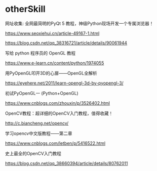 # otherSkill


网址收集:
全网最简明的PyQt 5 教程，神级Python现场开发一个专属浏览器！

https://www.seoxiehui.cn/article-49167-1.html

https://blog.csdn.net/qq_38316721/article/details/90061944


写给 python 程序员的 OpenGL 教程

https://www.e-learn.cn/content/python/1974055

用PyOpenGL叩开3D的心扉——OpenGL全解析

https://eyehere.net/2011/learn-opengl-3d-by-pyopengl-3/


初试PyOpenGL一 (Python+OpenGL)

https://www.cnblogs.com/zhouxin/p/3526402.html

OpenCV教程：超详细的OpenCV入门教程，值得收藏！

http://c.biancheng.net/opencv/


学习opencv中文版教程——第二章

https://www.cnblogs.com/letben/p/5416522.html


史上最全的OpenCV入门教程

https://blog.csdn.net/qq_38660394/article/details/80762011
